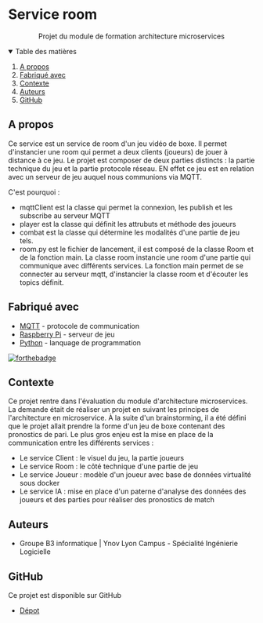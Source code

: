 
<p align="center">
  <h1>Service room</h1>

  <p align="center">
    Projet du module de formation architecture microservices
</p>


<details open="open">
  <summary>Table des matières</summary>
  <ol>
    <li><a href="#a-propos">A propos</a></li>
    <li><a href="#fabriqué-avec">Fabriqué avec</a></li>
    <li><a href="#getting-started">Contexte</a></li>
    <li><a href="#auteurs">Auteurs</a></li>
    <li><a href="#github">GitHub</a></li>
  </ol>
</details>



## A propos 


Ce service est un service de room d'un jeu vidéo de boxe. Il permet d'instancier une room qui permet a deux clients (joueurs) de jouer à distance à ce jeu. Le projet est composer de deux parties distincts : la partie technique du jeu et la partie protocole réseau. EN effet ce jeu est en relation avec un serveur de jeu auquel nous communions via MQTT.

C'est pourquoi :
* mqttClient est la classe qui permet la connexion, les publish et les subscribe au serveur MQTT
* player est la classe qui définit les attrubuts et méthode des joueurs
* combat est la classe qui détermine les modalités d'une partie de jeu tels.
* room.py est le fichier de lancement, il est composé de la classe Room et de la fonction main. La classe room instancie une room d'une partie qui communique avec différents services. La fonction main permet de se connecter au serveur mqtt, d'instancier la classe room et d'écouter les topics définit. 


## Fabriqué avec

* [MQTT](https://mqtt.org/) - protocole de communication
* [Raspberry Pi](https://www.raspberrypi.com/products/raspberry-pi-4-model-b/) - serveur de jeu
* [Python](https://www.python.org/) - lanquage de programmation

[![forthebadge](https://forthebadge.com/images/badges/made-with-python.svg)](https://www.python.org/)


## Contexte

Ce projet rentre dans l'évaluation du module d'architecture microservices. La demande était de réaliser un projet en suivant les principes de l'architecture en microservice. À la suite d'un brainstorming, il a été défini que le projet allait prendre la forme d'un jeu de boxe contenant des pronostics de pari. Le plus gros enjeu est la mise en place de la communication entre les différents services :

* Le service Client : le visuel du jeu, la partie joueurs
* Le service Room : le côté technique d'une partie de jeu
* Le service Joueur : modèle d'un joueur avec base de données virtualité sous docker
* Le service IA : mise en place d'un paterne d'analyse des données des joueurs et des parties pour réaliser des pronostics de match


## Auteurs

* Groupe B3 informatique | Ynov Lyon Campus - Spécialité Ingénierie Logicielle


## GitHub

Ce projet est disponible sur GitHub

* [Dépot](https://github.com/ebbane/microservices-room)




